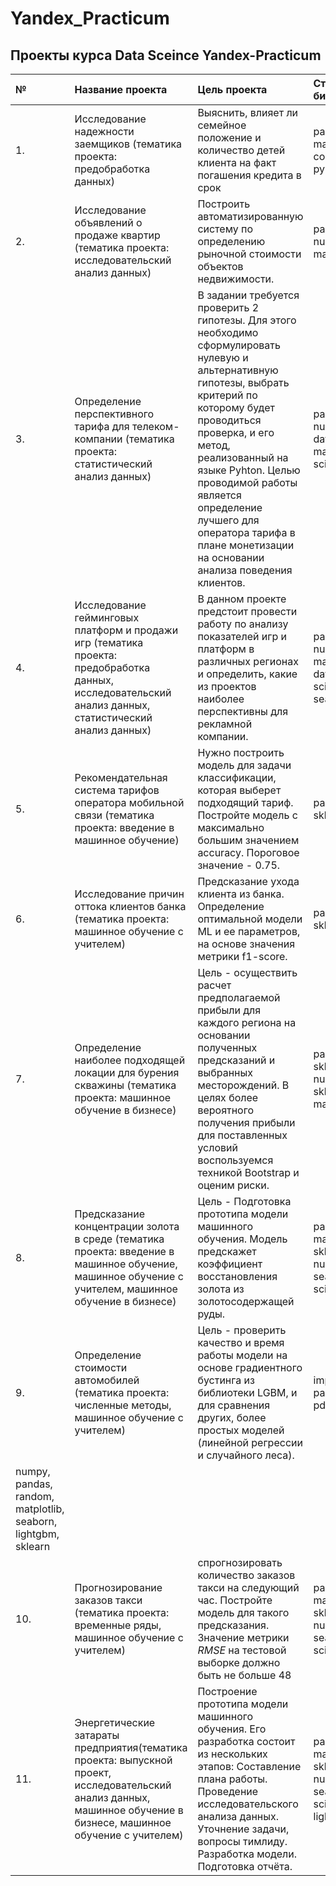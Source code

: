 # Yandex_Practicum
## Проекты курса Data Sceince Yandex-Practicum

| № | Название проекта | Цель проекта | Стек библиотек |
|:-----|:-------------------------------------|:-------------------------------------|:-------------------------------------|
| 1.|Исследование надежности заемщиков (тематика проекта: предобработка данных)| Выяснить, влияет ли семейное положение и количество детей клиента на факт погашения кредита в срок | pandas, math, collections, pymystem3 |
| 2.|Исследование объявлений о продаже квартир (тематика проекта: исследовательский анализ данных)| Построить автоматизированную систему по определению рыночной стоимости объектов недвижимости. | pandas, numpy, matplotlib|
| 3.| Определение перспективного тарифа для телеком-компании (тематика проекта: статистический анализ данных)| В задании требуется проверить 2 гипотезы. Для этого необходимо сформулировать нулевую и альтернативную гипотезы, выбрать критерий по которому будет проводиться проверка, и его метод, реализованный на языке Pyhton. Целью проводимой работы является определение лучшего для оператора тарифа в плане монетизации на основании анализа поведения клиентов. | pandas, numpy, datetime, matplotlib, scipy |
| 4.|Исследование гейминговых платформ и продажи игр (тематика проекта: предобработка данных, исследовательский анализ данных, статистический анализ данных)| В данном проекте предстоит провести работу по анализу показателей игр и платформ в различных регионах и определить, какие из проектов наиболее перспективны для рекламной компании. | pandas, numpy, matplotlib, datetime, scipy, seaborn |
| 5.| Рекомендательная система тарифов оператора мобильной связи (тематика проекта: введение в машинное обучение)| Нужно построить модель для задачи классификации, которая выберет подходящий тариф. Постройте модель с максимально большим значением accuracy. Пороговое значение - 0.75. | pandas, sklearn |
| 6.| Исследование причин оттока клиентов банка (тематика проекта: машинное обучение с учителем)| Предсказание ухода клиента из банка. Определение оптимальной модели ML и ее параметров, на основе значения метрики f1-score. | pandas, sklearn |
| 7.| Определение наиболее подходящей локации для бурения скважины (тематика проекта: машинное обучение в бизнесе)| Цель -  осуществить расчет предполагаемой прибыли для каждого региона на основании полученных предсказаний и выбранных месторождений. В целях более вероятного получения прибыли для поставленных условий воспользуемся техникой Bootstrap и оценим риски. | pandas, sklearn, numpy, sklearn, matplotlib |
| 8.| Предсказание концентрации золота в среде (тематика проекта: введение в машинное обучение, машинное обучение с учителем, машинное обучение в бизнесе)| Цель - Подготовка прототипа модели машинного обучения. Модель предскажет коэффициент восстановления золота из золотосодержащей руды.| pandas, matplotlib, sklearn, numpy, seaborn, scipy |
| 9.| Определение стоимости автомобилей (тематика проекта: численные методы, машинное обучение с учителем)| Цель - проверить качество и время работы модели на основе градиентного бустинга из библиотеки LGBM, и для сравнения других, более простых моделей (линейной регрессии и случайного леса). | import pandas as pd
numpy, pandas, random, matplotlib, seaborn, lightgbm, sklearn |
| 10.| Прогнозирование заказов такси (тематика проекта: временные ряды, машинное обучение с учителем)| спрогнозировать количество заказов такси на следующий час. Постройте модель для такого предсказания. Значение метрики *RMSE* на тестовой выборке должно быть не больше 48| pandas, matplotlib, sklearn, numpy, seaborn, scipy|
| 11.| Энергетические затараты предприятия(тематика проекта: выпускной проект, исследовательский анализ данных, машинное обучение в бизнесе, машинное обучение с учителем)|Построение прототипа модели машинного обучения. Его разработка состоит из нескольких этапов: Составление плана работы. Проведение исследовательского анализа данных. Уточнение задачи, вопросы тимлиду. Разработка модели. Подготовка отчёта.| pandas, matplotlib, sklearn, numpy, seaborn, scipy, lightgbm |
